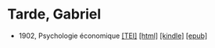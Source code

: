 # Tarde, Gabriel

* 1902, Psychologie économique  <a class="file tei" href="https://hurlus.github.io/tei/tarde1902_psyeco.xml">[TEI]</a>  <a class="file html" href="https://hurlus.github.io/tarde/tarde1902_psyeco.html">[html]</a>  <a class="file mobi" href="https://hurlus.github.io/tarde/tarde1902_psyeco.mobi">[kindle]</a>  <a class="file epub" href="https://hurlus.github.io/tarde/tarde1902_psyeco.epub">[epub]</a> 
